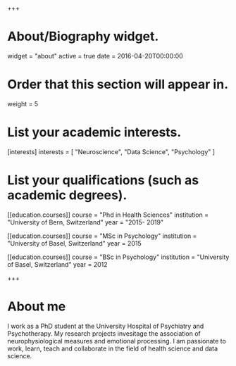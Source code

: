 +++
# About/Biography widget.
widget = "about"
active = true
date = 2016-04-20T00:00:00

# Order that this section will appear in.
weight = 5

# List your academic interests.
[interests]
  interests = [
    "Neuroscience",
    "Data Science",
    "Psychology"
  ]

# List your qualifications (such as academic degrees).
[[education.courses]]
  course = "Phd in Health Sciences"
  institution = "University of Bern, Switzerland"
  year = "2015- 2019"

[[education.courses]]
  course = "MSc in Psychology"
  institution = "University of Basel, Switzerland"
  year = 2015

[[education.courses]]
  course = "BSc in Psychology"
  institution = "University of Basel, Switzerland"
  year = 2012
 
+++

# About me

I work as a PhD student at the University Hospital of Psychiatry and Psychotherapy. My research projects invesitage the association of neurophysiological measures and emotional processing. I am passionate to work, learn, teach and collaborate in the field of health science and data science.



